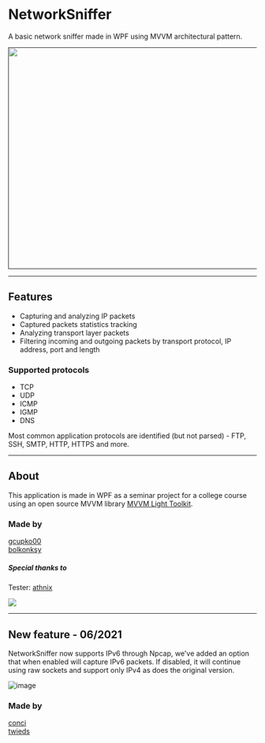 # NetworkSniffer

A basic network sniffer made in WPF using MVVM architectural pattern.

<a href="">
<img src="https://raw.githubusercontent.com/gcupko00/NetworkSniffer/master/NetworkSniffer_demo1.gif" height="450" width="780" border="black"/>
</a>

---

## Features
- Capturing and analyzing IP packets
- Captured packets statistics tracking
- Analyzing transport layer packets
- Filtering incoming and outgoing packets by transport protocol, IP address, port and length

### Supported protocols
- TCP
- UDP
- ICMP
- IGMP
- DNS

Most common application protocols are identified (but not parsed) - FTP, SSH, SMTP, HTTP, HTTPS and more.

---

## About
This application is made in WPF as a seminar project for a college course using an open source MVVM library <a href="https://mvvmlight.codeplex.com/">MVVM Light Toolkit</a>.

### Made by
<a href="https://github.com/gcupko00">gcupko00</a></br>
<a href="https://github.com/bolkonksy/">bolkonksy</a>

##### Special thanks to
Tester: <a href="https://github.com/athnix">athnix</a>

<a href="http://sol-myr.deviantart.com/">
<img src="https://raw.githubusercontent.com/gcupko00/NetworkSniffer/master/NetworkSniffer/Resources/korlo.png" height="auto" width="auto" />
</a>

---

## New feature - 06/2021
NetworkSniffer now supports IPv6 through Npcap, we've added an option that when enabled will capture IPv6 packets. If disabled, it will continue using raw sockets and support only IPv4 as does the original version.

![image](https://user-images.githubusercontent.com/10501788/123847298-d279a100-d8ec-11eb-88d0-31fa568f3a05.png)
### Made by
<a href="https://github.com/conci/">conci</a></br>
<a href="https://github.com/twieds/">twieds</a>
